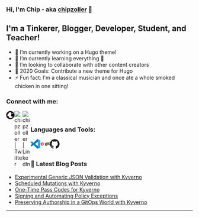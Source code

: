 ### Hi, I'm Chip - aka [chipzoller][website] 👋

## I'm a Tinkerer, Blogger, Developer, Student, and Teacher!
- 🔭 I’m currently working on a Hugo theme!
- 🌱 I’m currently learning everything 🤣
- 👯 I’m looking to collaborate with other content creators
- 🥅 2020 Goals: Contribute a new theme for Hugo
- ⚡ Fun fact: I'm a classical musician and once ate a whole smoked chicken in one sitting!

### Connect with me:

[<img align="left" alt="neonmirrors.net" width="22px" src="https://raw.githubusercontent.com/iconic/open-iconic/master/svg/globe.svg" />][website]
[<img align="left" alt="chipzoller | Twitter" width="22px" src="https://cdn.jsdelivr.net/npm/simple-icons@v3/icons/twitter.svg" />][twitter]
[<img align="left" alt="chipzoller | LinkedIn" width="22px" src="https://cdn.jsdelivr.net/npm/simple-icons@v3/icons/linkedin.svg" />][linkedin]

<br />

### Languages and Tools:

[<img align="left" alt="Visual Studio Code" width="26px" src="https://raw.githubusercontent.com/github/explore/80688e429a7d4ef2fca1e82350fe8e3517d3494d/topics/visual-studio-code/visual-studio-code.png" />](https://code.visualstudio.com/)
[<img align="left" alt="Git" width="26px" src="https://raw.githubusercontent.com/github/explore/80688e429a7d4ef2fca1e82350fe8e3517d3494d/topics/git/git.png" />](https://git-scm.com/)
[<img align="left" alt="GitHub" width="26px" src="https://raw.githubusercontent.com/github/explore/78df643247d429f6cc873026c0622819ad797942/topics/github/github.png" />](https://github.com/)

<br />
<br />

### 📕 Latest Blog Posts
<!-- BLOG-POST-LIST:START -->
- [Experimental Generic JSON Validation with Kyverno](https://neonmirrors.net/post/2023-07/experimental-generic-json-validation-with-kyverno/)
- [Scheduled Mutations with Kyverno](https://neonmirrors.net/post/2023-07/scheduled-kyverno-mutations/)
- [One-Time Pass Codes for Kyverno](https://neonmirrors.net/post/2023-06/one-time-pass-codes-for-kyverno/)
- [Signing and Automating Policy Exceptions](https://neonmirrors.net/post/2023-03/signing-and-automating-policy-exceptions/)
- [Preserving Authorship in a GitOps World with Kyverno](https://neonmirrors.net/post/2023-03/preserving-authorship-in-a-gitops-world-with-kyverno/)
<!-- BLOG-POST-LIST:END -->

---

[website]: https://neonmirrors.net
[twitter]: https://twitter.com/chipzoller
[linkedin]: https://linkedin.com/in/chipzoller
